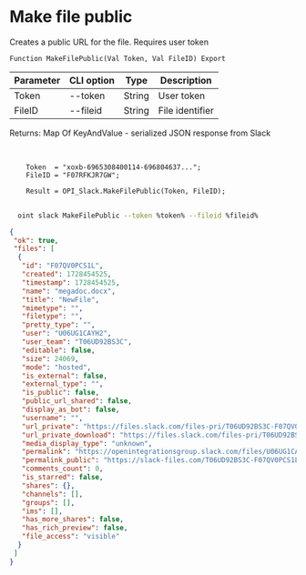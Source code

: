 ﻿---
sidebar_position: 5
---

# Make file public
 Creates a public URL for the file. Requires user token



`Function MakeFilePublic(Val Token, Val FileID) Export`

  | Parameter | CLI option | Type | Description |
  |-|-|-|-|
  | Token | --token | String | User token |
  | FileID | --fileid | String | File identifier |

  
  Returns:  Map Of KeyAndValue - serialized JSON response from Slack

<br/>




```bsl title="Code example"
    Token  = "xoxb-6965308400114-696804637...";
    FileID = "F07RFKJR7GW";

    Result = OPI_Slack.MakeFilePublic(Token, FileID);
```



```sh title="CLI command example"
    
  oint slack MakeFilePublic --token %token% --fileid %fileid%

```

```json title="Result"
{
 "ok": true,
 "files": [
  {
   "id": "F07QV0PCS1L",
   "created": 1728454525,
   "timestamp": 1728454525,
   "name": "megadoc.docx",
   "title": "NewFile",
   "mimetype": "",
   "filetype": "",
   "pretty_type": "",
   "user": "U06UG1CAYH2",
   "user_team": "T06UD92BS3C",
   "editable": false,
   "size": 24069,
   "mode": "hosted",
   "is_external": false,
   "external_type": "",
   "is_public": false,
   "public_url_shared": false,
   "display_as_bot": false,
   "username": "",
   "url_private": "https://files.slack.com/files-pri/T06UD92BS3C-F07QV0PCS1L/megadoc.docx",
   "url_private_download": "https://files.slack.com/files-pri/T06UD92BS3C-F07QV0PCS1L/download/megadoc.docx",
   "media_display_type": "unknown",
   "permalink": "https://openintegrationsgroup.slack.com/files/U06UG1CAYH2/F07QV0PCS1L/megadoc.docx",
   "permalink_public": "https://slack-files.com/T06UD92BS3C-F07QV0PCS1L-dec85076a5",
   "comments_count": 0,
   "is_starred": false,
   "shares": {},
   "channels": [],
   "groups": [],
   "ims": [],
   "has_more_shares": false,
   "has_rich_preview": false,
   "file_access": "visible"
  }
 ]
}
```
